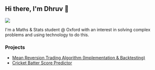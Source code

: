 ## Hi there, I'm Dhruv 👋
<a href="https://www.linkedin.com/in/dhruvtalati/"><img src="https://img.shields.io/badge/-LinkedIn-0072b1?&style=for-the-badge&logo=linkedin&logoColor=white" /></a>

I'm a Maths & Stats student @ Oxford with an interest in solving complex problems and using technology to do this.

### Projects
- <a href="https://github.com/dtalati24/Mean-Reversion-Trading-Algorithm/tree/main">Mean Reversion Trading Algorithm (Implementation & Backtesting)</a>
- <a href="https://github.com/dtalati24/batsman-score-predictor">Cricket Batter Score Predictor</a>

<!--
**dtalati24/dtalati24** is a ✨ _special_ ✨ repository because its `README.md` (this file) appears on your GitHub profile.

Here are some ideas to get you started:

- 🔭 I’m currently working on ...
- 🌱 I’m currently learning ...
- 👯 I’m looking to collaborate on ...
- 🤔 I’m looking for help with ...
- 💬 Ask me about ...
- 📫 How to reach me: ...
- 😄 Pronouns: ...
- ⚡ Fun fact: ...
-->
